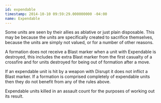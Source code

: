```yaml
---
id: expendable
timestamp: 2014-10-10 09:59:29.000000000 -04:00
name: Expendable
---
```

<p>Some units are seen by their allies as ablative or just plain disposable. This may be because the units are specifically created to sacrifice themselves, because the units are simply not valued, or for a number of other reasons.</p>

<p>A formation does not receive a Blast marker when a unit with Expendable is destroyed, this includes the extra Blast marker from the first casualty of a crossfire and for units destroyed for being out of formation after a move.</p>

<p>If an expendable unit is hit by a weapon with Disrupt it does not inflict a Blast marker. If a formation is comprised completely of expendable units then they do not benefit from any of the rules above.</p>

<p>Expendable units killed in an assault count for the purposes of working out its result.</p>